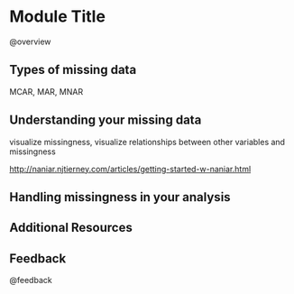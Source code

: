 <!--

author:   Your Name
email:    email@chop.edu
version:  0.0.0
current_version_description: Brief description of why this version exists
module_type: standard
docs_version: 1.1.0
language: en
narrator: UK English Female
mode: Textbook

title: Module Title

comment:  This is a short, focused description of the module.

long_description: This is a longer description, which should be understandable for a lay audience.

estimated_time_in_minutes: 

@pre_reqs
List any skills or knowledge needed to complete this module here.
@end

@learning_objectives  
After completion of this module, learners will be able to:

- identify key elements
- create a product
- do a task
- articulate the rationale for something
@end

@version_history 

Previous versions: 

- [x.x.x](link): that version's current version description
- [x.x.x](link): that version's current version description
- [x.x.x](link): that version's current version description
@end

import: https://raw.githubusercontent.com/arcus/education_modules/main/_module_templates/macros.md
-->

# Module Title

@overview

## Types of missing data

MCAR, MAR, MNAR

## Understanding your missing data

visualize missingness, visualize relationships between other variables and missingness

http://naniar.njtierney.com/articles/getting-started-w-naniar.html

## Handling missingness in your analysis

## Additional Resources

## Feedback

@feedback
